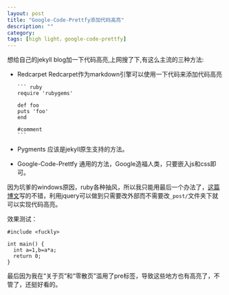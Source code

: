 ```yaml
---
layout: post
title: "Google-Code-Prettfy添加代码高亮"
description: ""
category: 
tags: [high light，google-code-prettfy]
---
```


想给自己的jekyll blog加一下代码高亮,上网搜了下,有这么主流的三种方法:

* Redcarpet
  Redcarpet作为markdown引擎可以使用一下代码来添加代码高亮

      ``` ruby
      require 'rubygems'

      def foo
      puts 'foo'
      end

      #comment
      ```
* Pygments
  应该是jekyll原生支持的方法。

* Google-Code-Prettfy
  通用的方法，Google造福人类，只要嵌入js和css即可。

因为坑爹的windows原因，ruby各种抽风，所以我只能用最后一个办法了，[这篇博文](http://www.lidongkui.com/use-prettify-to-highlight-code)写的不错，利用jquery可以做到只需要改外部而不需要改`_post/`文件夹下就可以实现代码高亮。

效果测试：

    #include <fuckly>
    
    int main() {
      int a=1,b=a*a;
      return 0;
    }

最后因为我在“关于页”和“零散页”滥用了pre标签，导致这些地方也有高亮了，不管了，还挺好看的。
